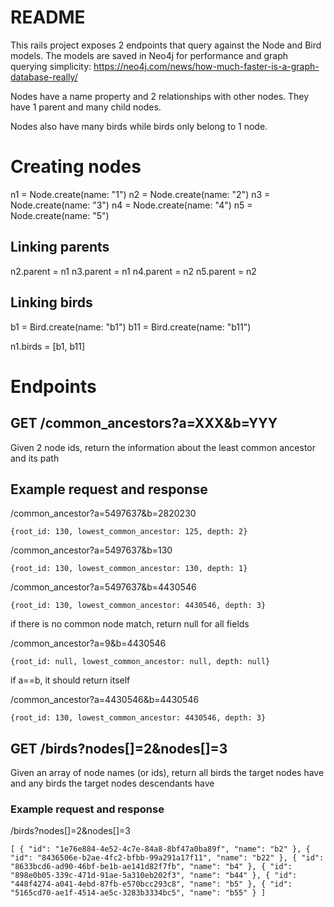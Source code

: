 # README

This rails project exposes 2 endpoints that query against the Node and Bird models. The models are saved in Neo4j for performance and graph querying simplicity:
https://neo4j.com/news/how-much-faster-is-a-graph-database-really/

Nodes have a name property and 2 relationships with other nodes. They have 1 parent and many child nodes.

Nodes also have many birds while birds only belong to 1 node. 

# Creating nodes
n1 = Node.create(name: "1")
n2 = Node.create(name: "2")
n3 = Node.create(name: "3")
n4 = Node.create(name: "4")
n5 = Node.create(name: "5")

## Linking parents
n2.parent = n1
n3.parent = n1
n4.parent = n2
n5.parent = n2

## Linking birds
b1 = Bird.create(name: "b1")
b11 = Bird.create(name: "b11")

n1.birds = [b1, b11]

# Endpoints
## GET /common_ancestors?a=XXX&b=YYY
Given 2 node ids, return the information about the least common ancestor and its path

## Example request and response
/common_ancestor?a=5497637&b=2820230  

`{root_id: 130, lowest_common_ancestor: 125, depth: 2} `

/common_ancestor?a=5497637&b=130  

`{root_id: 130, lowest_common_ancestor: 130, depth: 1} `

/common_ancestor?a=5497637&b=4430546  

`{root_id: 130, lowest_common_ancestor: 4430546, depth: 3} `

if there is no common node match, return null for all fields

/common_ancestor?a=9&b=4430546 

`{root_id: null, lowest_common_ancestor: null, depth: null} `

if a==b, it should return itself 

/common_ancestor?a=4430546&b=4430546  

`{root_id: 130, lowest_common_ancestor: 4430546, depth: 3} `

## GET /birds?nodes[]=2&nodes[]=3
Given an array of node names (or ids), return all birds the target nodes have and any birds the target nodes descendants have

### Example request and response
/birds?nodes[]=2&nodes[]=3

`[
    {
        "id": "1e76e884-4e52-4c7e-84a8-8bf47a0ba89f",
        "name": "b2"
    },
    {
        "id": "8436506e-b2ae-4fc2-bfbb-99a291a17f11",
        "name": "b22"
    },
    {
        "id": "8633bcd6-ad90-46bf-be1b-ae141d82f7fb",
        "name": "b4"
    },
    {
        "id": "898e0b05-339c-471d-91ae-5a310eb202f3",
        "name": "b44"
    },
    {
        "id": "448f4274-a041-4ebd-87fb-e570bcc293c8",
        "name": "b5"
    },
    {
        "id": "5165cd70-ae1f-4514-ae5c-3283b3334bc5",
        "name": "b55"
    }
]`
